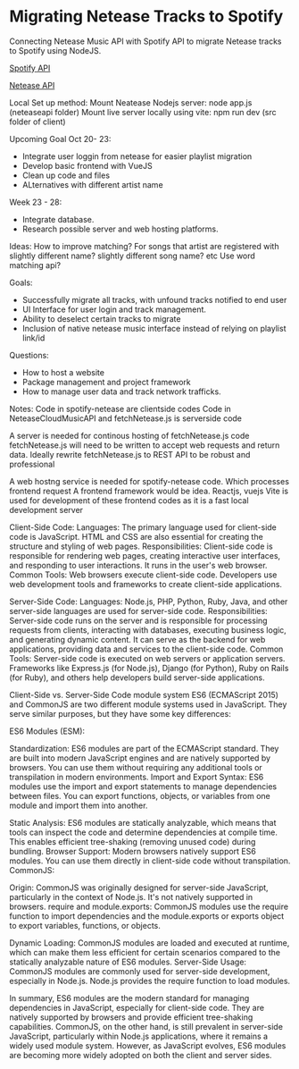 # Migrating Netease Tracks to Spotify

Connecting Netease Music API with Spotify API to migrate Netease tracks to Spotify using 
NodeJS. 

[Spotify API](https://developer.spotify.com/documentation/web-api/)

[Netease API](https://binaryify.github.io/NeteaseCloudMusicApi/#/)

Local Set up method:
Mount Neatease Nodejs server: node app.js (neteaseapi folder)
Mount live server locally using vite: npm run dev (src folder of client) 

Upcoming Goal Oct 20- 23: 
- Integrate user loggin from netease for easier playlist migration 
- Develop basic frontend with VueJS
- Clean up code and files 
- ALternatives with different artist name 

Week 23 - 28:
- Integrate database. 
- Research possible server and web hosting platforms. 

Ideas: 
How to improve matching? For songs that artist are registered with slightly different name? 
slightly different song name? etc 
Use word matching api? 


Goals:
- Successfully migrate all tracks, with unfound tracks notified to end user
- UI Interface for user login and track management. 
- Ability to deselect certain tracks to migrate 
- Inclusion of native netease music interface instead of relying on playlist link/id

Questions:
- How to host a website
- Package management and project framework
- How to manage user data and track network trafficks. 


Notes:
Code in spotify-netease are clientside codes
Code in NeteaseCloudMusicAPI and fetchNetease.js is serverside code

A server is needed for continous hosting of fetchNetease.js code
fetchNetease.js will need to be written to accept web requests and return data.
Ideally rewrite fetchNetease.js to REST API to be robust and professional

A web hostng service is needed for spotify-netease code. Which processes frontend request
A frontend framework would be idea. Reactjs, vuejs
Vite is used for development of these frontend codes as it is a fast local development server 


Client-Side Code:
Languages: The primary language used for client-side code is JavaScript. HTML and CSS are also essential for creating the structure and styling of web pages.
Responsibilities: Client-side code is responsible for rendering web pages, creating interactive user interfaces, and responding to user interactions. It runs in the user's web browser.
Common Tools: Web browsers execute client-side code. Developers use web development tools and frameworks to create client-side applications.

Server-Side Code:
Languages: Node.js, PHP, Python, Ruby, Java, and other server-side languages are used for server-side code.
Responsibilities: Server-side code runs on the server and is responsible for processing requests from clients, interacting with databases, executing business logic, and generating dynamic content. It can serve as the backend for web applications, providing data and services to the client-side code.
Common Tools: Server-side code is executed on web servers or application servers. Frameworks like Express.js (for Node.js), Django (for Python), Ruby on Rails (for Ruby), and others help developers build server-side applications.

Client-Side vs. Server-Side Code module system
ES6 (ECMAScript 2015) and CommonJS are two different module systems used in JavaScript. They serve similar purposes, but they have some key differences:

ES6 Modules (ESM):

Standardization: ES6 modules are part of the ECMAScript standard. They are built into modern JavaScript engines and are natively supported by browsers. You can use them without requiring any additional tools or transpilation in modern environments.
Import and Export Syntax: ES6 modules use the import and export statements to manage dependencies between files. You can export functions, objects, or variables from one module and import them into another.

Static Analysis: ES6 modules are statically analyzable, which means that tools can inspect the code and determine dependencies at compile time. This enables efficient tree-shaking (removing unused code) during bundling.
Browser Support: Modern browsers natively support ES6 modules. You can use them directly in client-side code without transpilation.
CommonJS:

Origin: CommonJS was originally designed for server-side JavaScript, particularly in the context of Node.js. It's not natively supported in browsers.
require and module.exports: CommonJS modules use the require function to import dependencies and the module.exports or exports object to export variables, functions, or objects.

Dynamic Loading: CommonJS modules are loaded and executed at runtime, which can make them less efficient for certain scenarios compared to the statically analyzable nature of ES6 modules.
Server-Side Usage: CommonJS modules are commonly used for server-side development, especially in Node.js. Node.js provides the require function to load modules.

In summary, ES6 modules are the modern standard for managing dependencies in JavaScript, especially for client-side code. They are natively supported by browsers and provide efficient tree-shaking capabilities. CommonJS, on the other hand, is still prevalent in server-side JavaScript, particularly within Node.js applications, where it remains a widely used module system. However, as JavaScript evolves, ES6 modules are becoming more widely adopted on both the client and server sides.